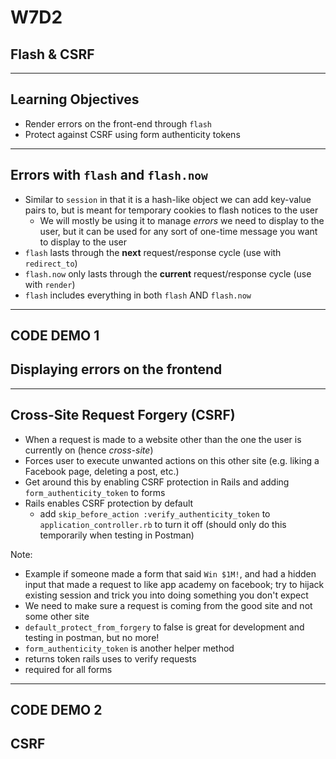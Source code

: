 # W7D2

## Flash & CSRF

---

## Learning Objectives

+ Render errors on the front-end through `flash`
+ Protect against CSRF using form authenticity tokens

---

## Errors with `flash` and `flash.now`

- Similar to `session` in that it is a hash-like object we can add key-value pairs to, but is meant for temporary cookies to flash notices to the user
  - We will mostly be using it to manage *errors* we need to display to the user, but it can be used for any sort of one-time message you want to display to the user
- `flash` lasts through the __next__ request/response cycle (use with `redirect_to`)
- `flash.now` only lasts through the __current__ request/response cycle (use with `render`)
- `flash` includes everything in both `flash` AND `flash.now`

---

## CODE DEMO 1

## Displaying errors on the frontend

---

## Cross-Site Request Forgery (CSRF)

- When a request is made to a website other than the one the user is currently on (hence *cross-site*)
- Forces user to execute unwanted actions on this other site (e.g. liking a Facebook page, deleting a post, etc.)
- Get around this by enabling CSRF protection in Rails and adding `form_authenticity_token` to forms
- Rails enables CSRF protection by default
  - add `skip_before_action :verify_authenticity_token` to `application_controller.rb` to turn it off (should only do this temporarily when testing in Postman)

Note:

- Example if someone made a form that said `Win $1M!`, and had a hidden input that made a request to like app academy on facebook; try to hijack existing session and trick you into doing something you don't expect
- We need to make sure a request is coming from the good site and not some other site
- `default_protect_from_forgery` to false is great for development and testing in postman, but no more!
- `form_authenticity_token` is another helper method
- returns token rails uses to verify requests
- required for all forms

---

## CODE DEMO 2

## CSRF
